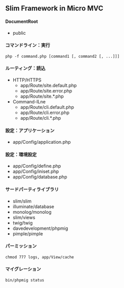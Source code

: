 Slim Framework in Micro MVC
----

#### DocumentRoot
+ public


#### コマンドライン：実行
```
php -f command.php [command1 [, command2 [, ...]]]
```


#### ルーティング：読込
+ HTTP/HTTPS
	+ app/Route/site.default.php
	+ app/Route/site.error.php
	+ app/Route/site.*.php
+ Command-lLne
	+ app/Route/cli.default.php
	+ app/Route/cli.error.php
	+ app/Route/cli.*.php


#### 設定：アプリケーション
+ app/Config/application.php


#### 設定：環境設定
+ app/Config/define.php
+ app/Config/iniset.php
+ app/Config/database.php


#### サードパーティライブラリ
+ slim/slim
+ illuminate/database
+ monolog/monolog
+ slim/views
+ twig/twig
+ davedevelopment/phpmig
+ pimple/pimple


#### パーミッション
```
chmod 777 logs, app/View/cache
```


#### マイグレーション
```
bin/phpmig status
```

